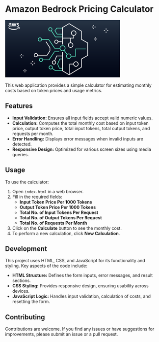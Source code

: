 # Amazon Bedrock Pricing Calculator

![Calculator Preview](bedrock_cost_cal_image.png)

This web application provides a simple calculator for estimating monthly costs based on token prices and usage metrics.

## Features

- **Input Validation:** Ensures all input fields accept valid numeric values.
- **Calculation:** Computes the total monthly cost based on input token price, output token price, total input tokens, total output tokens, and requests per month.
- **Error Handling:** Displays error messages when invalid inputs are detected.
- **Responsive Design:** Optimized for various screen sizes using media queries.

## Usage

To use the calculator:

1. Open `index.html` in a web browser.
2. Fill in the required fields:
   - **Input Token Price Per 1000 Tokens**
   - **Output Token Price Per 1000 Tokens**
   - **Total No. of Input Tokens Per Request**
   - **Total No. of Output Tokens Per Request**
   - **Total No. of Requests Per Month**
3. Click on the **Calculate** button to see the monthly cost.
4. To perform a new calculation, click **New Calculation**.

## Development

This project uses HTML, CSS, and JavaScript for its functionality and styling. Key aspects of the code include:

- **HTML Structure:** Defines the form inputs, error messages, and result sections.
- **CSS Styling:** Provides responsive design, ensuring usability across devices.
- **JavaScript Logic:** Handles input validation, calculation of costs, and resetting the form.

## Contributing

Contributions are welcome. If you find any issues or have suggestions for improvements, please submit an issue or a pull request.

